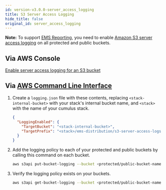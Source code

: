 ```yaml
---
id: version-v3.0.0-server_access_logging
title: S3 Server Access Logging
hide_title: false
original_id: server_access_logging
---
```


**Note:** To support [EMS Reporting](../features/ems_reporting), you need to enable [Amazon S3 server access logging][awslogging] on all protected and public buckets.

## Via AWS Console

[Enable server access logging for an S3 bucket][howtologging]

## Via [AWS Command Line Interface][cli]

1. Create a `logging.json` file with these contents, replacing `<stack-internal-bucket>` with your stack's internal bucket name, and `<stack>` with the name of your cumulus stack.

    ```json
    {
      "LoggingEnabled": {
        "TargetBucket": "<stack-internal-bucket>",
        "TargetPrefix": "<stack>/ems-distribution/s3-server-access-logs/"
      }
    }
    ```

2. Add the logging policy to each of your protected and public buckets by calling this command on each bucket.

    ```sh
    aws s3api put-bucket-logging --bucket <protected/public-bucket-name> --bucket-logging-status file://logging.json
    ```

3. Verify the logging policy exists on your buckets.

    ```sh
    aws s3api get-bucket-logging --bucket <protected/public-bucket-name>
    ```

[cli]: https://aws.amazon.com/cli/ "Amazon command line interface"
[howtologging]: https://docs.aws.amazon.com/AmazonS3/latest/user-guide/server-access-logging.html "Amazon Console Instructions"
[awslogging]: https://docs.aws.amazon.com/AmazonS3/latest/dev/ServerLogs.html "Amazon S3 Server Access Logging"

